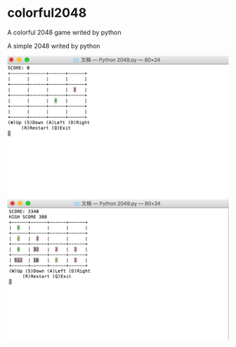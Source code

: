 # colorful2048
A colorful 2048 game writed by python

A simple 2048 writed by python

![image](https://raw.githubusercontent.com/liuyuxuan123/colorful2048/master/picture%20review/colorful2048_description1.png)
![image](https://raw.githubusercontent.com/liuyuxuan123/colorful2048/master/picture%20review/colorful2048_description2.png)
